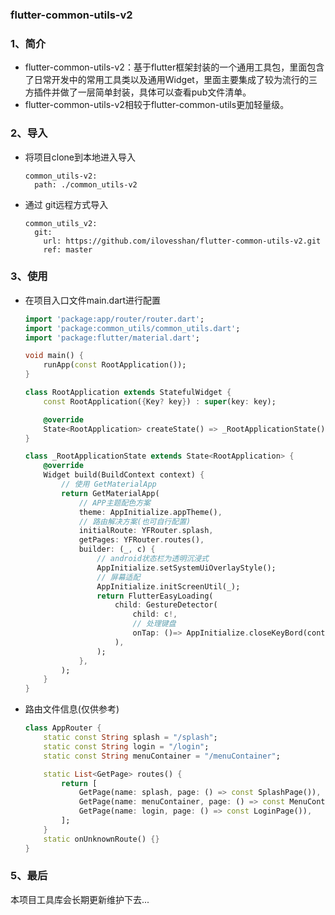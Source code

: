 ###  flutter-common-utils-v2

### 1、简介

+ flutter-common-utils-v2：基于flutter框架封装的一个通用工具包，里面包含了日常开发中的常用工具类以及通用Widget，里面主要集成了较为流行的三方插件并做了一层简单封装，具体可以查看pub文件清单。
+ flutter-common-utils-v2相较于flutter-common-utils更加轻量级。



### 2、导入

+ 将项目clone到本地进入导入

  ```
  common_utils-v2:
    path: ./common_utils-v2
  ```

  

+ 通过 git远程方式导入

  ```
  common_utils_v2:
    git:
      url: https://github.com/ilovesshan/flutter-common-utils-v2.git
      ref: master
  ```

  

### 3、使用

+ 在项目入口文件main.dart进行配置

  ```dart
  import 'package:app/router/router.dart';
  import 'package:common_utils/common_utils.dart';
  import 'package:flutter/material.dart';
  
  void main() {
      runApp(const RootApplication());
  }
  
  class RootApplication extends StatefulWidget {
      const RootApplication({Key? key}) : super(key: key);
  
      @override
      State<RootApplication> createState() => _RootApplicationState();
  }
  
  class _RootApplicationState extends State<RootApplication> {
      @override
      Widget build(BuildContext context) {
          // 使用 GetMaterialApp
          return GetMaterialApp(
              // APP主题配色方案
              theme: AppInitialize.appTheme(),
              // 路由解决方案(也可自行配置)
              initialRoute: YFRouter.splash,
              getPages: YFRouter.routes(),
              builder: (_, c) {
                  // android状态栏为透明沉浸式
                  AppInitialize.setSystemUiOverlayStyle();
                  // 屏幕适配
                  AppInitialize.initScreenUtil(_);
                  return FlutterEasyLoading(
                      child: GestureDetector(
                          child: c!,
                          // 处理键盘
                          onTap: ()=> AppInitialize.closeKeyBord(context)
                      ),
                  );
              },
          );
      }
  }
  
  ```

+ 路由文件信息(仅供参考)

  ```dart
  class AppRouter {
      static const String splash = "/splash";
      static const String login = "/login";
      static const String menuContainer = "/menuContainer";
  
      static List<GetPage> routes() {
          return [
              GetPage(name: splash, page: () => const SplashPage()),
              GetPage(name: menuContainer, page: () => const MenuContainer()),
              GetPage(name: login, page: () => const LoginPage()),
          ];
      }
      static onUnknownRoute() {}
  }
  ```

  



### 5、最后

本项目工具库会长期更新维护下去...
